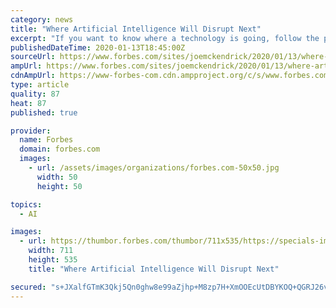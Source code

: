 ```yaml
---
category: news
title: "Where Artificial Intelligence Will Disrupt Next"
excerpt: "If you want to know where a technology is going, follow the patents. That’s what researchers from Stanford University and Brookings Institution recently did with artificial intelligence-related patents submitted to the US Patent and Trademark Office,"
publishedDateTime: 2020-01-13T18:45:00Z
sourceUrl: https://www.forbes.com/sites/joemckendrick/2020/01/13/where-artificial-intelligence-will-disrupt-next/
ampUrl: https://www.forbes.com/sites/joemckendrick/2020/01/13/where-artificial-intelligence-will-disrupt-next/amp/
cdnAmpUrl: https://www-forbes-com.cdn.ampproject.org/c/s/www.forbes.com/sites/joemckendrick/2020/01/13/where-artificial-intelligence-will-disrupt-next/amp/
type: article
quality: 87
heat: 87
published: true

provider:
  name: Forbes
  domain: forbes.com
  images:
    - url: /assets/images/organizations/forbes.com-50x50.jpg
      width: 50
      height: 50

topics:
  - AI

images:
  - url: https://thumbor.forbes.com/thumbor/711x535/https://specials-images.forbesimg.com/imageserve/1150968776/960x0.jpg?fit=scale
    width: 711
    height: 535
    title: "Where Artificial Intelligence Will Disrupt Next"

secured: "s+JXalfGTmK3Qkj5Qn0ghw8e99aZjhp+M8zp7H+XmOOEcUtDBYKOQ+QGRJ26vaDhinU1KeXkJAnYauZM4XenamNNsOjcBGfoMXsjRedmheGCGdhaoBQWKxg0Rl9XYsigHKKx/NkqdsKa1lldAX0S5lIovMI34ntdcQrLQjCMfa55oYg2tOee6nbXOTazNC+q25b5M71Mslah4qammVwhAGM6ayspKfzsGkXQYmOaJIDviiJThhgrMwO87Q43hsPxwF/F9wThnJOXiSOyDhRHjjIxpenq2hk+TWG+BbkxjyrcvcAExCB6fh6WuXtGHYfUGVOZXqLK6nkqtSeMGZvBqCqlDGNxJCJ94vIGbbSleHJGNGzyb1tj8Ttzy+KVPiNt/6Bk7hm+F3+pOib/LtSDtaWtWUGQNssPG0kyptx4fbBjDYwKCks3NVCXbP1/jB0+K/KEuBjXz34QGZ+c7ZNOsg==;dru32YdrRYDhtFHR96Gsrw=="
---
```


